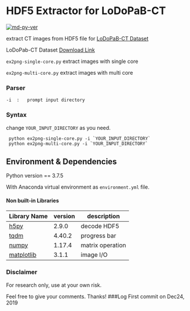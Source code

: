 # HDF5 Extractor for LoDoPaB-CT

[![md-py-ver](https://img.shields.io/badge/python-v3.7-blue?style=flat-square&logo=appveyor)](http://commonmark.org)

extract CT images from HDF5 file for [LoDoPaB-CT Dataset](https://arxiv.org/abs/1910.01113)

LoDoPab-CT Dataset [Download Link](https://zenodo.org/record/3384092#.XgMFfRczby0)

 `ex2png-single-core.py` extract images with single core

 `ex2png-multi-core.py` extract images with multi core

### Parser
    -i  :   prompt input directory
### Syntax
change `YOUR_INPUT_DIRECTORY` as you need.
```
 python ex2png-single-core.py -i `YOUR_INPUT_DIRECTORY`
 python ex2png-multi-core.py -i `YOUR_INPUT_DIRECTORY`
 ```

## Environment & Dependencies
Python version == 3.7.5

With Anaconda virtual environment as `environment.yml` file.
#### Non built-in Libraries

| Library Name              | version | description      |
|----------------------|---------|------------------|
| [h5py](www.h5py.org)         | 2.9.0 | decode HDF5     |
| [tqdm](github.com/tqdm/tqdm) | 4.40.2| progress bar    |
| [numpy](numpy.org/)          | 1.17.4| matrix operation|
| [matplotlib](matplotlib.org/)| 3.1.1 | image I/O       |


### Disclaimer
For research only, use at your own risk.

Feel free to give your comments. Thanks!
###Log
First commit on Dec24, 2019